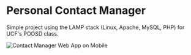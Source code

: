 # Personal Contact Manager
Simple project using the LAMP stack (Linux, Apache, MySQL, PHP) for UCF's POOSD class.

<img src='https://i.imgur.com/BSMOPuN.png' title='Contact Manager' width='full' alt='Contact Manager Web App on Mobile' />
